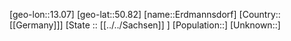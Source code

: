 ﻿---
location: [50.82,13.07]
type: City
tags:
- geo/City


SpocWebEntityId: 30046
isDeleted: false
confidential: public

---
[geo-lon::13.07]
[geo-lat::50.82]
[name::Erdmannsdorf]
[Country::[[Germany]]]
[State :: [[../../Sachsen]] ]
[Population::]
[Unknown::]

